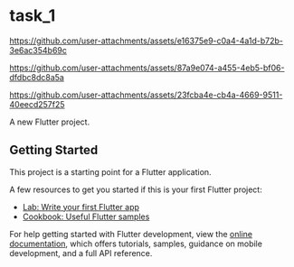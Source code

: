 # task_1







https://github.com/user-attachments/assets/e16375e9-c0a4-4a1d-b72b-3e6ac354b69c




https://github.com/user-attachments/assets/87a9e074-a455-4eb5-bf06-dfdbc8dc8a5a


https://github.com/user-attachments/assets/23fcba4e-cb4a-4669-9511-40eecd257f25



A new Flutter project.

## Getting Started

This project is a starting point for a Flutter application.

A few resources to get you started if this is your first Flutter project:

- [Lab: Write your first Flutter app](https://docs.flutter.dev/get-started/codelab)
- [Cookbook: Useful Flutter samples](https://docs.flutter.dev/cookbook)

For help getting started with Flutter development, view the
[online documentation](https://docs.flutter.dev/), which offers tutorials,
samples, guidance on mobile development, and a full API reference.

